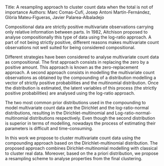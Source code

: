 Title: A resampling approach to cluster count data when the total is not of importance
Authors: Marc Comas-Cufí, Josep Antoni Martín-Fernández, Glòria Mateu-Figueras, Javier Palarea-Albaladejo

Compositional data are strictly positive multivariate observations carrying only relative information between parts. In 1982, Aitchison proposed to analyse compositionally this type of data using the log-ratio approach. A part of not being strictly positive, different reasons makes multivariate count observations not well suited for being considered compositional.

Different strategies have been considered to analyse multivariate count data as compositional. The first approach consists in replacing the zero by a positive amount. This approach is known as the zero-replacement approach. A second approach consists in modelling the multivariate count observations as obtained by the compounding of a distribution modelling a vector of strictly positive probabilities and the multinomial distribution. Once the distribution is estimated, the latent variables of this process (the strictly positive probabilities) are analysed using the log-ratio approach.

The two most common prior distributions used in the compounding to model multivariate count data are the Dirichlet and the log-ratio-normal distributions, resulting in the Dirichlet-multinomial and Log-ratio-normal-multinomial distributions respectively. Even though the second distribution is superior in terms of modelling, nowadays the process of estimating their parameters is difficult and time-consuming.

In this work we propose to cluster multivariate count data using the compounding approach based on the Dirichlet-multinomial distribution. The proposed approach combines Dirichlet-multinomial modelling with classical to cluster real data. Moreover, based on the a priori distribution, we propose a resampling scheme to analyse properties from the final clustering.

